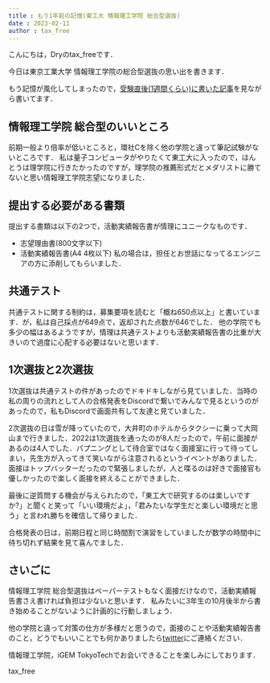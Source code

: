```yaml
---
title : もう1年前の記憶(東工大 情報理工学院 総合型選抜)
date : 2023-02-11
author : tax_free
---
```



こんにちは，Dryのtax_freeです．

今日は東京工業大学 情報理工学院の総合型選抜の思い出を書きます．

もう記憶が風化してしまったので，[受験直後(1週間くらい)に書いた記事](https://taxfree-python.hatenablog.com/entry/2022/02/23/011229)を見ながら書いてます．
<!--more-->

## 情報理工学院 総合型のいいところ
前期一般より倍率が低いところと，環社Cを除く他の学院と違って筆記試験がないところです．
私は量子コンピュータがやりたくて東工大に入ったので，ほんとうは理学院に行きたかったのですが，理学院の推薦形式だとメダリストに勝てないと思い情報理工学院志望になりました．

## 提出する必要がある書類
提出する書類は以下の2つで，活動実績報告書が情理にユニークなものです．
- 志望理由書(800文字以下)
- 活動実績報告書(A4 4枚以下)
私の場合は，担任とお世話になってるエンジニアの方に添削してもらいました．


## 共通テスト
共通テストに関する制約は，募集要項を読むと「概ね650点以上」と書いています．が，私は自己採点が649点で，返却された点数が646でした．
他の学院でも多少の幅はあるようですが，情理は共通テストよりも活動実績報告書の比重が大きいので過度に心配する必要はないと思います．

## 1次選抜と2次選抜
1次選抜は共通テストの件があったのでドキドキしながら見ていました．当時の私の周りの流れとして人の合格発表をDiscordで繋いでみんなで見るというのがあったので，私もDiscordで画面共有して友達と見ていました．

2次選抜の日は雪が降っていたので，大井町のホテルからタクシーに乗って大岡山まで行きました．2022は1次選抜を通ったのが8人だったので，午前に面接があるのは4人でした．パプニングとして待合室ではなく面接室に行って待ってしまい，先生方が入ってきて笑いながら注意されるというイベントがありました．面接はトップバッターだったので緊張しましたが，人と喋るのは好きで面接官も優しかったので楽しく面接を終えることができました．

最後に逆質問する機会が与えられたので，「東工大で研究するのは楽しいですか?」と聞くと笑って「いい環境だよ」，「君みたいな学生だと楽しい環境だと思う」と言われ勝ちを確信して帰りました．

合格発表の日は，前期日程と同じ時間割で演習をしていましたが数学の時間中に待ち切れず結果を見て喜んでました．

## さいごに
情報理工学院 総合型選抜はペーパーテストもなく面接だけなので，活動実績報告書さえ書ければ負担は少ないと思います．
私みたいに3年生の10月後半から書き始めることがないように計画的に行動しましょう．

他の学院と違って対策の仕方が多様だと思うので，面接のことや活動実績報告書のこと，どうでもいいことでも何かありましたら[twitter](https://twitter.com/taxfree_python)にご連絡ください．

情報理工学院，iGEM TokyoTechでお会いできることを楽しみにしております．

tax_free